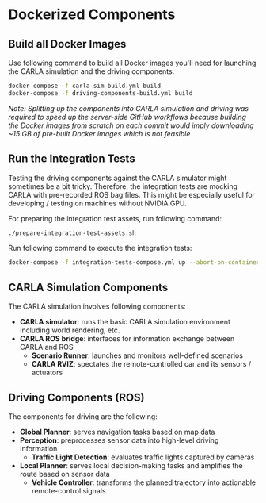 
# Dockerized Components

## Build all Docker Images
Use following command to build all Docker images you'll need for launching
the CARLA simulation and the driving components.

```sh
docker-compose -f carla-sim-build.yml build
docker-compose -f driving-components-build.yml build
```

*Note: Splitting up the components into CARLA simulation and driving was required
to speed up the server-side GitHub workflows because building the Docker images
from scratch on each commit would imply downloading ~15 GB of pre-built Docker images
which is not feasible*

## Run the Integration Tests
Testing the driving components against the CARLA simulator might sometimes be a bit tricky.
Therefore, the integration tests are mocking CARLA with pre-recorded ROS bag files.
This might be especially useful for developing / testing on machines without NVIDIA GPU.

For preparing the integration test assets, run following command:

```sh
./prepare-integration-test-assets.sh
```

Run following command to execute the integration tests:

```sh
docker-compose -f integration-tests-compose.yml up --abort-on-container-exit
```

## CARLA Simulation Components
The CARLA simulation involves following components:
- **CARLA simulator**: runs the basic CARLA simulation environment including world rendering, etc.
- **CARLA ROS bridge**: interfaces for information exchange between CARLA and ROS
  - **Scenario Runner**: launches and monitors well-defined scenarios
  - **CARLA RVIZ**: spectates the remote-controlled car and its sensors / actuators

## Driving Components (ROS)
The components for driving are the following:
- **Global Planner**: serves navigation tasks based on map data
- **Perception**: preprocesses sensor data into high-level driving information
  - **Traffic Light Detection**: evaluates traffic lights captured by cameras
- **Local Planner**: serves local decision-making tasks and amplifies the route based on sensor data
  - **Vehicle Controller**: transforms the planned trajectory into actionable remote-control signals

